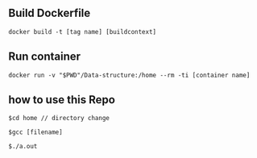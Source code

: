 ## Build Dockerfile
```
docker build -t [tag name] [buildcontext]
```
## Run container
```
docker run -v "$PWD"/Data-structure:/home --rm -ti [container name]
```
## how to use this Repo
```
$cd home // directory change

$gcc [filename]

$./a.out
```

